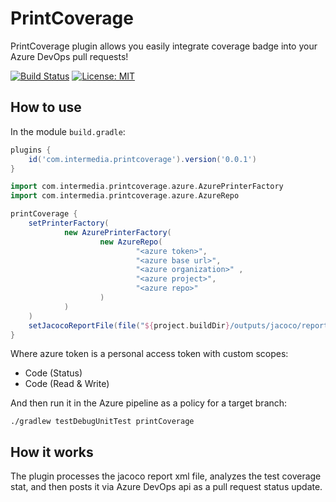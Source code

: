 # PrintCoverage

PrintCoverage plugin allows you easily integrate coverage badge into your Azure DevOps
pull requests!

[![Build Status][build-image]][build-url]
[![License: MIT][license-image]][license-url]

## How to use

In the module `build.gradle`:
```groovy
plugins {
    id('com.intermedia.printcoverage').version('0.0.1')
}

import com.intermedia.printcoverage.azure.AzurePrinterFactory
import com.intermedia.printcoverage.azure.AzureRepo

printCoverage {
    setPrinterFactory(
            new AzurePrinterFactory(
                    new AzureRepo(
                            "<azure token>",
                            "<azure base url>",
                            "<azure organization>" ,
                            "<azure project>",
                            "<azure repo>"
                    )
            )
    )
    setJacocoReportFile(file("${project.buildDir}/outputs/jacoco/report.xml"))
}
```

Where azure token is a personal access token with custom scopes:
- Code (Status) 
- Code (Read & Write)

And then run it in the Azure pipeline as a policy for a target branch:
```shell
./gradlew testDebugUnitTest printCoverage
```

## How it works
The plugin processes the jacoco report xml file, analyzes the test coverage stat, and then posts it via Azure
DevOps api as a pull request status update.

<!-- Badges -->

[build-image]: https://github.com/intermedia-net/printcoverage/actions/workflows/ci.yml/badge.svg
[build-url]: https://github.com/intermedia-net/printcoverage/actions/workflows/ci.yml
[license-image]: https://img.shields.io/badge/License-MIT-yellow.svg
[license-url]: https://github.com/intermedia-net/printcoverage/blob/main/LICENSE
